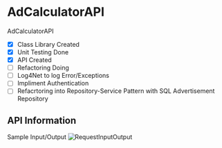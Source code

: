 # AdCalculatorAPI
AdCalculatorAPI

<!-- Task List -->
* [X] Class Library Created
* [X] Unit Testing Done
* [X] API Created
* [ ] Refactoring Doing
* [ ] Log4Net to log Error/Exceptions
* [ ] Impliment Authentication 
* [ ] Refacrtoring into Repository-Service Pattern with SQL Advertisement Repository

## API Information



Sample Input/Output
![RequestInputOutput](https://user-images.githubusercontent.com/46036272/142950642-ff060745-8561-455f-aca6-0954f24ca0f4.png)
